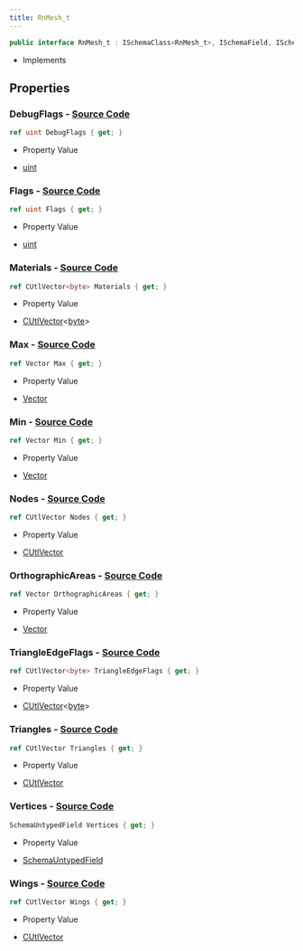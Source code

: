 ```yaml
---
title: RnMesh_t
---
```


```csharp
public interface RnMesh_t : ISchemaClass<RnMesh_t>, ISchemaField, ISchemaClass, INativeHandle
```

- Implements

## Properties

### **DebugFlags** - [Source Code](https://github.com/swiftly-solution/swiftlys2/blob/main/managed/src/SwiftlyS2.Generated/Schemas/Interfaces/RnMesh_t.cs#L40)

```csharp
ref uint DebugFlags { get; }
```

- Property Value

- [uint](https://learn.microsoft.com/dotnet/api/system.uint32)

### **Flags** - [Source Code](https://github.com/swiftly-solution/swiftlys2/blob/main/managed/src/SwiftlyS2.Generated/Schemas/Interfaces/RnMesh_t.cs#L38)

```csharp
ref uint Flags { get; }
```

- Property Value

- [uint](https://learn.microsoft.com/dotnet/api/system.uint32)

### **Materials** - [Source Code](https://github.com/swiftly-solution/swiftlys2/blob/main/managed/src/SwiftlyS2.Generated/Schemas/Interfaces/RnMesh_t.cs#L34)

```csharp
ref CUtlVector<byte> Materials { get; }
```

- Property Value

- [CUtlVector](/docs/api/-1)<[byte](https://learn.microsoft.com/dotnet/api/system.byte)>

### **Max** - [Source Code](https://github.com/swiftly-solution/swiftlys2/blob/main/managed/src/SwiftlyS2.Generated/Schemas/Interfaces/RnMesh_t.cs#L18)

```csharp
ref Vector Max { get; }
```

- Property Value

- [Vector](/docs/api/shared/natives/vector)

### **Min** - [Source Code](https://github.com/swiftly-solution/swiftlys2/blob/main/managed/src/SwiftlyS2.Generated/Schemas/Interfaces/RnMesh_t.cs#L16)

```csharp
ref Vector Min { get; }
```

- Property Value

- [Vector](/docs/api/shared/natives/vector)

### **Nodes** - [Source Code](https://github.com/swiftly-solution/swiftlys2/blob/main/managed/src/SwiftlyS2.Generated/Schemas/Interfaces/RnMesh_t.cs#L21)

```csharp
ref CUtlVector Nodes { get; }
```

- Property Value

- [CUtlVector](/docs/api/)

### **OrthographicAreas** - [Source Code](https://github.com/swiftly-solution/swiftlys2/blob/main/managed/src/SwiftlyS2.Generated/Schemas/Interfaces/RnMesh_t.cs#L36)

```csharp
ref Vector OrthographicAreas { get; }
```

- Property Value

- [Vector](/docs/api/shared/natives/vector)

### **TriangleEdgeFlags** - [Source Code](https://github.com/swiftly-solution/swiftlys2/blob/main/managed/src/SwiftlyS2.Generated/Schemas/Interfaces/RnMesh_t.cs#L32)

```csharp
ref CUtlVector<byte> TriangleEdgeFlags { get; }
```

- Property Value

- [CUtlVector](/docs/api/-1)<[byte](https://learn.microsoft.com/dotnet/api/system.byte)>

### **Triangles** - [Source Code](https://github.com/swiftly-solution/swiftlys2/blob/main/managed/src/SwiftlyS2.Generated/Schemas/Interfaces/RnMesh_t.cs#L27)

```csharp
ref CUtlVector Triangles { get; }
```

- Property Value

- [CUtlVector](/docs/api/)

### **Vertices** - [Source Code](https://github.com/swiftly-solution/swiftlys2/blob/main/managed/src/SwiftlyS2.Generated/Schemas/Interfaces/RnMesh_t.cs#L24)

```csharp
SchemaUntypedField Vertices { get; }
```

- Property Value

- [SchemaUntypedField](/docs/api/shared/schemas/schemauntypedfield)

### **Wings** - [Source Code](https://github.com/swiftly-solution/swiftlys2/blob/main/managed/src/SwiftlyS2.Generated/Schemas/Interfaces/RnMesh_t.cs#L30)

```csharp
ref CUtlVector Wings { get; }
```

- Property Value

- [CUtlVector](/docs/api/)

